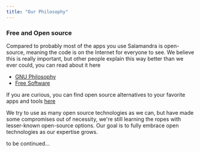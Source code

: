 ```yaml
---
title: "Our Philosophy"
---
```



### Free and Open source

Compared to probably most of the apps you use Salamandra is open-source, meaning the code is on the Internet for everyone to see. We believe this is really important, but other people explain this way better than we ever could, you can read about it here
 - [GNU Philosophy](https://www.gnu.org/philosophy/philosophy.html)
 - [Free Software](https://www.gnu.org/philosophy/free-sw.html)

If you are curious, you can find open source alternatives to your favorite apps and tools [here](https://www.opensourcealternative.to/)

We try to use as many open source technologies as we can, but have made some compromises out of necessity, we're still learning the ropes with lesser-known open-source options. Our goal is to fully embrace open technologies as our expertise grows.

to be continued...
